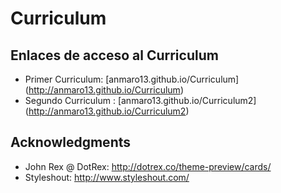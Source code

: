 # Curriculum
## Enlaces de acceso al Curriculum

* Primer Curriculum: [anmaro13.github.io/Curriculum] (http://anmaro13.github.io/Curriculum)
* Segundo Curriculum : [anmaro13.github.io/Curriculum2] (http://anmaro13.github.io/Curriculum2)

## Acknowledgments

* John Rex @ DotRex: http://dotrex.co/theme-preview/cards/
* Styleshout: http://www.styleshout.com/
